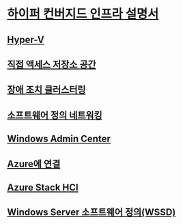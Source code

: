 # [하이퍼 컨버지드 인프라 설명서](index.yml)
## [Hyper-V](../virtualization/hyper-v/index.md)
## [직접 액세스 저장소 공간](../storage/storage-spaces/storage-spaces-direct-overview.md)
## [장애 조치 클러스터링](../failover-clustering/failover-clustering-overview.md)
## [소프트웨어 정의 네트워킹](https://docs.microsoft.com/windows-server/networking/sdn/)
## [Windows Admin Center](../manage/windows-admin-center/overview.md)
## [Azure에 연결](../azure-hybrid-services/index.md)
## [Azure Stack HCI](../azure-stack-hci/index.md)
## [Windows Server 소프트웨어 정의(WSSD)](https://www.microsoft.com/en-us/cloud-platform/software-defined-datacenter)
